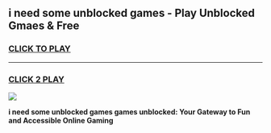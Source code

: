 
## i need some unblocked games - Play Unblocked Gmaes & Free
<h3>
<a href="https://premium.freeplayer.one?title=i_need_some_unblocked_games&ref=20F">CLICK TO PLAY</a></h3>
<hr>

<h3>
<a href="https://premium.freeplayer.one?title=i_need_some_unblocked_games&ref=20F">CLICK 2 PLAY</a>
  
</h3>

<a href="https://premium.freeplayer.one?title=i_need_some_unblocked_games&ref=20F/"><img src="https://clearcache.store/games.png"></a>


**i need some unblocked games games unblocked: Your Gateway to Fun and Accessible Online Gaming**
